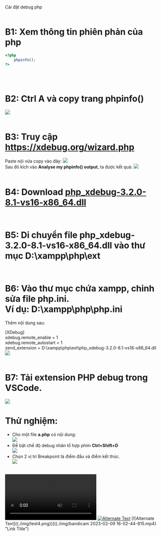 Cài đặt debug php 
<br><br>
# B1: Xem thông tin phiên phản của php
``` PHP
<?php
    phpinfo();
?>
```
<br><br>
# B2: Ctrl A và copy trang phpinfo()
<image src="./img/phpinfo.png"></image><br><br>
# B3: Truy cập <a href="https://xdebug.org/wizard.php">https://xdebug.org/wizard.php</a><br>
Paste nội vừa copy vào đây:
<image src="./img/wizard.png"></image><br>
Sau đó kích vào <b>Analyse my phpinfo() output</b>, ta được kết quả:
<image src="./img/1.png"></image><br><br>
# B4: Download <a href="https://xdebug.org/files/php_xdebug-3.2.0-8.1-vs16-x86_64.dll">php_xdebug-3.2.0-8.1-vs16-x86_64.dll</a><br><br>
# B5: Di chuyển file <b>php_xdebug-3.2.0-8.1-vs16-x86_64.dll</b> vào thư mục <b>D:\xampp\php\ext</b><br><br>
# B6: Vào thư mục chứa xampp, chỉnh sửa file php.ini.<br>Ví dụ: <b>D:\xampp\php\php.ini</b><br>
Thêm nội dung sau:

[XDebug]<br>
xdebug.remote_enable = 1<br>
xdebug.remote_autostart = 1<br>
zend_extension = D:\xampp\php\ext\php_xdebug-3.2.0-8.1-vs16-x86_64.dll<br>
<image src="./img/phpinitdebug.png"></image>
<br><br>
# B7: Tải extension PHP debug trong VSCode.
<image src="./img/ext.png"></image>
# Thử nghiệm:<br>
- Cho một file <b>a.php</b> có nội dung:<br>
<image src="./img/test1.png"></image><br>
- Để bật chế độ debug nhân tổ hợp phím <b>Ctrl+Shift+D</b><br>
<image src="./img/test2.png"></image><br>
- Chọn 2 vị trí Breakpoint là điểm đầu và điểm kết thúc.<br>
<image src="./img/test4.png"></image>
<br>
<video src="./img/bandicam 2023-02-09 16-02-44-815.mp4" controls="controls" style="max-width: 730px;">
</video>
<a href="{video-url}" title="Link Title"><img src="{image-url}" alt="Alternate Text" /></a>
[![Alternate Text]({./img/test4.png})]({./img/bandicam 2023-02-09 16-02-44-815.mp4} "Link Title")
